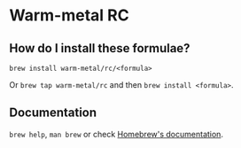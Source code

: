 # Warm-metal RC

## How do I install these formulae?
`brew install warm-metal/rc/<formula>`

Or `brew tap warm-metal/rc` and then `brew install <formula>`.

## Documentation
`brew help`, `man brew` or check [Homebrew's documentation](https://docs.brew.sh).
